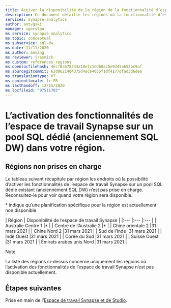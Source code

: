 ```yaml
---
title: Activer la disponibilité de la région de la fonctionnalité d’espace de travail Synapse
description: Ce document détaille les régions où la fonctionnalité d’espace de travail Synapse n’est pas disponible.
services: synapse-analytics
author: antvgski
manager: igorstan
ms.service: synapse-analytics
ms.topic: conceptual
ms.subservice: sql-dw
ms.date: 11/11/2020
ms.author: anvang
ms.reviewer: jrasnick
ms.custom: references_regions
ms.openlocfilehash: 4ecf8a578343a10e7c1ddb0ac5e9345a652bc9af
ms.sourcegitcommit: 63d0621404375d4ac64055f1df4177dfad3d6de6
ms.translationtype: HT
ms.contentlocale: fr-FR
ms.lasthandoff: 12/15/2020
ms.locfileid: "97511703"
---
```

# <a name="enabling-synapse-workspace-features-on-a-dedicated-sql-pool-formerly-sql-dw-in-your-region"></a>L’activation des fonctionnalités de l’espace de travail Synapse sur un pool SQL dédié (anciennement SQL DW) dans votre région.

## <a name="regions-not-supported"></a>Régions non prises en charge 
Le tableau suivant récapitule par région les endroits où la possibilité d’activer les fonctionnalités de l’espace de travail Synapse sur un pool SQL dédié existant (anciennement SQL DW) n’est pas prise en charge. Reconsultez-le pour voir quand votre région sera disponible.

\* indique qu’une planification spécifique pour la région est actuellement non disponible.

| Région | Disponibilité de l’espace de travail Synapse |
|:--- |:--- |:--- |
| Australie Centre 1 |\* |
| Centre de l’Australie 2 |\* |
| Chine orientale 2 |31 mars 2021 |
| Chine Nord 2 |31 mars 2021 |
| Sud de l’Inde |31 mars 2021 |
| Inde Ouest |31 mars 2021 |
| Corée du Sud |31 mars 2021 |
| Suisse Ouest |31 mars 2021 |
| Émirats arabes unis Nord |31 mars 2021 |
 
 
> [!NOTE]
> La liste des régions ci-dessus concerne uniquement les régions où l’activation des fonctionnalités de l’espace de travail Synapse n’est pas disponible actuellement. 

## <a name="next-steps"></a>Étapes suivantes
Prise en main de l’[Espace de travail Synapse et de Studio](../get-started.md).
